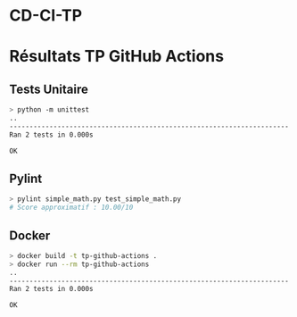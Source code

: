 # CD-CI-TP

# Résultats TP GitHub Actions

## Tests Unitaire
```bash
> python -m unittest
..
----------------------------------------------------------------------
Ran 2 tests in 0.000s

OK
```

## Pylint
```bash
> pylint simple_math.py test_simple_math.py
# Score approximatif : 10.00/10
```

## Docker
```bash
> docker build -t tp-github-actions .
> docker run --rm tp-github-actions
..
----------------------------------------------------------------------
Ran 2 tests in 0.000s

OK
```
